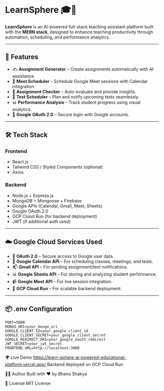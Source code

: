 
# LearnSphere 🎓🤖

**LearnSphere** is an AI-powered full-stack teaching assistant platform built with the **MERN stack**, designed to enhance teaching productivity through automation, scheduling, and performance analytics.

---

## 🚀 Features

- ✍️ **Assignment Generator** – Create assignments automatically with AI assistance.
- 📅 **Meet Scheduler** – Schedule Google Meet sessions with Calendar integration.
- 📧 **Assignment Checker** – Auto-evaluate and provide insights.
- 🧪 **Test Scheduler** – Plan and notify upcoming tests seamlessly.
- 📊 **Performance Analysis** – Track student progress using visual analytics.
- 🔐 **Google OAuth 2.0** – Secure login with Google accounts.

---

## 🛠️ Tech Stack

### Frontend
- React.js
- Tailwind CSS / Styled Components (optional)
- Axios

### Backend
- Node.js + Express.js
- MongoDB + Mongoose + Firebase
- Google APIs (Calendar, Gmail, Meet, Sheets)
- Google OAuth 2.0
- GCP Cloud Run (for backend deployment)
- JWT (if additional auth used)

---

## ☁️ Google Cloud Services Used

- 🔑 **OAuth 2.0** – Secure access to Google user data.
- 📅 **Google Calendar API** – For scheduling classes, meetings, and tests.
- 📬 **Gmail API** – For sending assignment/test notifications.
- 📊 **Google Sheets API** – For storing and analyzing student performance.
- 📹 **Google Meet API** – For live session integration.
- 🚀 **GCP Cloud Run** – For scalable backend deployment.

---


## 📦 .env Configuration

```env
PORT=5000
MONGO_URI=your_mongo_uri
GOOGLE_CLIENT_ID=your_google_client_id
GOOGLE_CLIENT_SECRET=your_google_client_secret
GOOGLE_REDIRECT_URI=your_google_oauth_redirect
JWT_SECRET=your_jwt_secret
FRONTEND_URL=http://localhost:3000

```


🌍 Live Demo
https://learn-sphere-ai-powered-educational-platform.vercel.app/ 
Backend deployed on GCP Cloud Run

🧑‍💻 Author
Built with ❤️ by Bhanu Shakya

📄 License
MIT License
